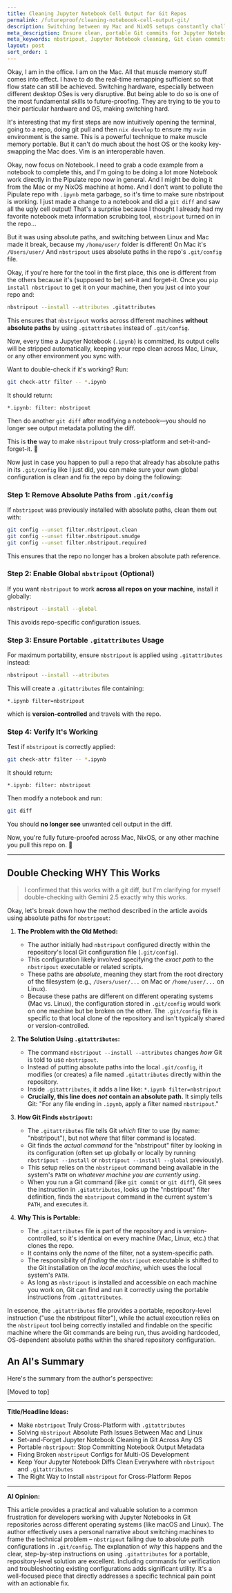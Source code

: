 ```yaml
---
title: Cleaning Jupyter Notebook Cell Output for Git Repos
permalink: /futureproof/cleaning-noteboook-cell-output-git/
description: Switching between my Mac and NixOS setups constantly challenges my workflow, but I strive to make my environments portable. While tools like Nix and Vim help bridge the gap, I hit a snag with Jupyter Notebooks polluting my Git history differently on each OS. I discovered my usual tool, `nbstripout`, was breaking because it stored absolute paths in the local `.git/config`. The real fix, making it truly 'set-it-and-forget-it' across machines, is using `nbstripout --install --attributes` to leverage the portable `.gitattributes` file, ensuring clean notebook commits no matter where I'm working.
meta_description: Ensure clean, portable Git commits for Jupyter Notebooks by using nbstripout with .gitattributes to eliminate absolute paths across OSs.
meta_keywords: nbstripout, Jupyter Notebook cleaning, Git clean commits, portable gitattributes, absolute path removal, cross-platform Git, Mac, NixOS, notebook output stripping, version-controlled attributes
layout: post
sort_order: 1
---
```


Okay, I am in the office. I am on the Mac. All that muscle memory stuff comes
into effect. I have to do the real-time remapping sufficient so that flow state
can still be achieved. Switching hardware, especially between different desktop
OSes is very disruptive. But being able to do so is one of the most fundamental
skills to future-proofing. They are trying to tie you to their particular
hardware and OS, making switching hard.

It's interesting that my first steps are now intuitively opening the terminal,
going to a repo, doing git pull and then `nix develop` to ensure my `nvim`
environment is the same. This is a powerful technique to make muscle memory
portable. But it can't do much about the host OS or the kooky key-swapping the
Mac does. Vim is an interoperable haven. 

Okay, now focus on Notebook. I need to grab a code example from a notebook to
complete this, and I'm going to be doing a lot more Notebook work directly in
the Pipulate repo now in general. And I might be doing it from the Mac or my
NixOS machine at home. And I don't want to pollute the Pipulate repo with
`.ipynb` meta garbage, so it's time to make sure nbstripout is working. I just
made a change to a notebook and did a `git diff` and saw all the ugly cell
output! That's a surprise because I thought I already had my favorite notebook
meta information scrubbing tool, `nbstripout` turned on in the repo...

But it was using absolute paths, and switching between Linux and Mac made it
break, because my `/home/user/` folder is different! On Mac it's `/Users/user/`
And `nbstripout` uses absolute paths in the repo's `.git/config` file.

Okay, if you're here for the tool in the first place, this one is different from
the others because it's (supposed to be) set-it and forget-it. Once you `pip
install nbstripout` to get it on your machine, then you just `cd` into your repo
and:

```bash
nbstripout --install --attributes .gitattributes
```
This ensures that `nbstripout` works across different machines **without absolute paths** by using `.gitattributes` instead of `.git/config`.

Now, every time a Jupyter Notebook (`.ipynb`) is committed, its output cells will be stripped automatically, keeping your repo clean across Mac, Linux, or any other environment you sync with.

Want to double-check if it's working? Run:
```bash
git check-attr filter -- *.ipynb
```
It should return:
```
*.ipynb: filter: nbstripout
```

Then do another `git diff` after modifying a notebook—you should no longer see output metadata polluting the diff.

This is **the** way to make `nbstripout` truly cross-platform and set-it-and-forget-it. 🚀

Now just in case you happen to pull a repo that already has absolute paths in
its `.git/config` like I just did, you can make sure your own global
configuration is clean and fix the repo by doing the following:

### **Step 1: Remove Absolute Paths from `.git/config`**
If `nbstripout` was previously installed with absolute paths, clean them out with:
```bash
git config --unset filter.nbstripout.clean
git config --unset filter.nbstripout.smudge
git config --unset filter.nbstripout.required
```
This ensures that the repo no longer has a broken absolute path reference.

### **Step 2: Enable Global `nbstripout` (Optional)**
If you want `nbstripout` to work **across all repos on your machine**, install it globally:
```bash
nbstripout --install --global
```
This avoids repo-specific configuration issues.

### **Step 3: Ensure Portable `.gitattributes` Usage**
For maximum portability, ensure `nbstripout` is applied using `.gitattributes` instead:
```bash
nbstripout --install --attributes
```
This will create a `.gitattributes` file containing:
```
*.ipynb filter=nbstripout
```
which is **version-controlled** and travels with the repo.

### **Step 4: Verify It's Working**
Test if `nbstripout` is correctly applied:
```bash
git check-attr filter -- *.ipynb
```
It should return:
```
*.ipynb: filter: nbstripout
```
Then modify a notebook and run:
```bash
git diff
```
You should **no longer see** unwanted cell output in the diff.

Now, you're fully future-proofed across Mac, NixOS, or any other machine you pull this repo on. 🚀

---

## Double Checking WHY This Works

> I confirmed that this works with a git diff, but I'm clarifying for myself
> double-checking with Gemini 2.5 exactly why this works.

Okay, let's break down how the method described in the article avoids using absolute paths for `nbstripout`:

1.  **The Problem with the Old Method:**
    * The author initially had `nbstripout` configured directly within the repository's local Git configuration file (`.git/config`).
    * This configuration likely involved specifying the *exact path* to the `nbstripout` executable or related scripts.
    * These paths are *absolute*, meaning they start from the root directory of the filesystem (e.g., `/Users/user/...` on Mac or `/home/user/...` on Linux).
    * Because these paths are different on different operating systems (Mac vs. Linux), the configuration stored in `.git/config` would work on one machine but be broken on the other. The `.git/config` file is specific to that local clone of the repository and isn't typically shared or version-controlled.

2.  **The Solution Using `.gitattributes`:**
    * The command `nbstripout --install --attributes` changes *how* Git is told to use `nbstripout`.
    * Instead of putting absolute paths into the local `.git/config`, it modifies (or creates) a file named `.gitattributes` directly within the repository.
    * Inside `.gitattributes`, it adds a line like: `*.ipynb filter=nbstripout`
    * **Crucially, this line does *not* contain an absolute path.** It simply tells Git: "For any file ending in `.ipynb`, apply a filter named `nbstripout`."

3.  **How Git Finds `nbstripout`:**
    * The `.gitattributes` file tells Git *which* filter to use (by name: "nbstripout"), but not *where* that filter command is located.
    * Git finds the *actual command* for the "nbstripout" filter by looking in its configuration (often set up globally or locally by running `nbstripout --install` or `nbstripout --install --global` previously).
    * This setup relies on the `nbstripout` command being available in the system's `PATH` on *whatever machine you are currently using*.
    * When you run a Git command (like `git commit` or `git diff`), Git sees the instruction in `.gitattributes`, looks up the "nbstripout" filter definition, finds the `nbstripout` command in the current system's `PATH`, and executes it.

4.  **Why This is Portable:**
    * The `.gitattributes` file is part of the repository and is version-controlled, so it's identical on every machine (Mac, Linux, etc.) that clones the repo.
    * It contains only the *name* of the filter, not a system-specific path.
    * The responsibility of *finding* the `nbstripout` executable is shifted to the Git installation on the *local machine*, which uses the local system's `PATH`.
    * As long as `nbstripout` is installed and accessible on each machine you work on, Git can find and run it correctly using the portable instructions from `.gitattributes`.

In essence, the `.gitattributes` file provides a portable, repository-level instruction ("use the nbstripout filter"), while the actual execution relies on the `nbstripout` tool being correctly installed and findable on the specific machine where the Git commands are being run, thus avoiding hardcoded, OS-dependent absolute paths within the shared repository configuration.

## An AI's Summary

Here's the summary from the author's perspective:

[Moved to top]

---

**Title/Headline Ideas:**

* Make `nbstripout` Truly Cross-Platform with `.gitattributes`
* Solving `nbstripout` Absolute Path Issues Between Mac and Linux
* Set-and-Forget Jupyter Notebook Cleaning in Git Across Any OS
* Portable `nbstripout`: Stop Committing Notebook Output Metadata
* Fixing Broken `nbstripout` Configs for Multi-OS Development
* Keep Your Jupyter Notebook Diffs Clean Everywhere with `nbstripout` and `.gitattributes`
* The Right Way to Install `nbstripout` for Cross-Platform Repos

---

**AI Opinion:**

This article provides a practical and valuable solution to a common frustration
for developers working with Jupyter Notebooks in Git repositories across
different operating systems (like macOS and Linux). The author effectively uses
a personal narrative about switching machines to frame the technical problem –
`nbstripout` failing due to absolute path configurations in `.git/config`. The
explanation of *why* this happens and the clear, step-by-step instructions on
using `.gitattributes` for a portable, repository-level solution are excellent.
Including commands for verification and troubleshooting existing configurations
adds significant utility. It's a well-focused piece that directly addresses a
specific technical pain point with an actionable fix.
